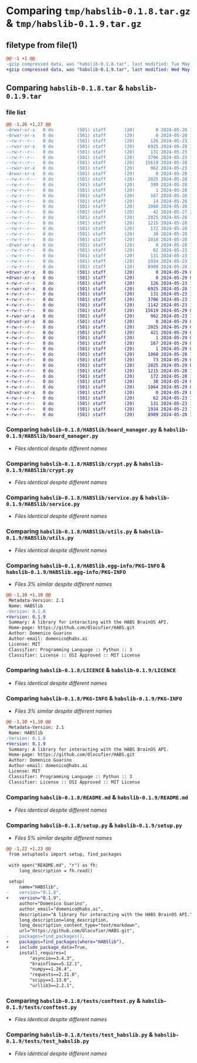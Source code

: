 # Comparing `tmp/habslib-0.1.8.tar.gz` & `tmp/habslib-0.1.9.tar.gz`

## filetype from file(1)

```diff
@@ -1 +1 @@
-gzip compressed data, was "habslib-0.1.8.tar", last modified: Tue May 28 16:40:50 2024, max compression
+gzip compressed data, was "habslib-0.1.9.tar", last modified: Wed May 29 07:38:33 2024, max compression
```

## Comparing `habslib-0.1.8.tar` & `habslib-0.1.9.tar`

### file list

```diff
@@ -1,26 +1,27 @@
-drwxr-xr-x   0 do         (501) staff       (20)        0 2024-05-28 16:40:50.291334 habslib-0.1.8/
-drwxr-xr-x   0 do         (501) staff       (20)        0 2024-05-28 16:40:50.289799 habslib-0.1.8/HABSlib/
--rw-r--r--   0 do         (501) staff       (20)      126 2024-05-23 15:47:32.000000 habslib-0.1.8/HABSlib/__init__.py
--rwxr-xr-x   0 do         (501) staff       (20)     6925 2024-05-28 14:44:06.000000 habslib-0.1.8/HABSlib/board_manager.py
--rw-r--r--   0 do         (501) staff       (20)      131 2024-05-23 15:47:32.000000 habslib-0.1.8/HABSlib/config.py
--rw-r--r--   0 do         (501) staff       (20)     3706 2024-05-23 15:47:32.000000 habslib-0.1.8/HABSlib/crypt.py
--rw-r--r--   0 do         (501) staff       (20)    15619 2024-05-28 16:36:52.000000 habslib-0.1.8/HABSlib/service.py
--rwxr-xr-x   0 do         (501) staff       (20)      962 2024-05-23 15:47:32.000000 habslib-0.1.8/HABSlib/utils.py
-drwxr-xr-x   0 do         (501) staff       (20)        0 2024-05-28 16:40:50.290971 habslib-0.1.8/HABSlib.egg-info/
--rw-r--r--   0 do         (501) staff       (20)     2025 2024-05-28 16:40:50.000000 habslib-0.1.8/HABSlib.egg-info/PKG-INFO
--rw-r--r--   0 do         (501) staff       (20)      399 2024-05-28 16:40:50.000000 habslib-0.1.8/HABSlib.egg-info/SOURCES.txt
--rw-r--r--   0 do         (501) staff       (20)        1 2024-05-28 16:40:50.000000 habslib-0.1.8/HABSlib.egg-info/dependency_links.txt
--rw-r--r--   0 do         (501) staff       (20)      167 2024-05-28 16:40:50.000000 habslib-0.1.8/HABSlib.egg-info/requires.txt
--rw-r--r--   0 do         (501) staff       (20)       14 2024-05-28 16:40:50.000000 habslib-0.1.8/HABSlib.egg-info/top_level.txt
--rw-r--r--   0 do         (501) staff       (20)     1060 2024-05-28 10:05:57.000000 habslib-0.1.8/LICENCE
--rw-r--r--   0 do         (501) staff       (20)       42 2024-05-27 22:43:14.000000 habslib-0.1.8/MANIFEST.in
--rw-r--r--   0 do         (501) staff       (20)     2025 2024-05-28 16:40:50.291162 habslib-0.1.8/PKG-INFO
--rw-r--r--   0 do         (501) staff       (20)     1215 2024-05-28 15:35:25.000000 habslib-0.1.8/README.md
--rw-r--r--   0 do         (501) staff       (20)      172 2024-05-28 15:44:25.000000 habslib-0.1.8/requirements.txt
--rw-r--r--   0 do         (501) staff       (20)       38 2024-05-28 16:40:50.291366 habslib-0.1.8/setup.cfg
--rw-r--r--   0 do         (501) staff       (20)     1018 2024-05-28 16:36:59.000000 habslib-0.1.8/setup.py
-drwxr-xr-x   0 do         (501) staff       (20)        0 2024-05-28 16:40:50.290784 habslib-0.1.8/tests/
--rw-r--r--   0 do         (501) staff       (20)       62 2024-05-23 15:47:32.000000 habslib-0.1.8/tests/__init__.py
--rw-r--r--   0 do         (501) staff       (20)      131 2024-05-23 15:47:32.000000 habslib-0.1.8/tests/config.py
--rw-r--r--   0 do         (501) staff       (20)     1934 2024-05-23 15:47:32.000000 habslib-0.1.8/tests/conftest.py
--rw-r--r--   0 do         (501) staff       (20)     8909 2024-05-28 15:51:37.000000 habslib-0.1.8/tests/test_habslib.py
+drwxr-xr-x   0 do         (501) staff       (20)        0 2024-05-29 07:38:33.521508 habslib-0.1.9/
+drwxr-xr-x   0 do         (501) staff       (20)        0 2024-05-29 07:38:33.519987 habslib-0.1.9/HABSlib/
+-rw-r--r--   0 do         (501) staff       (20)      126 2024-05-23 15:47:32.000000 habslib-0.1.9/HABSlib/__init__.py
+-rwxr-xr-x   0 do         (501) staff       (20)     6925 2024-05-28 14:44:06.000000 habslib-0.1.9/HABSlib/board_manager.py
+-rw-r--r--   0 do         (501) staff       (20)      131 2024-05-23 15:47:32.000000 habslib-0.1.9/HABSlib/config.py
+-rw-r--r--   0 do         (501) staff       (20)     3706 2024-05-23 15:47:32.000000 habslib-0.1.9/HABSlib/crypt.py
+-rw-r--r--   0 do         (501) staff       (20)     1142 2024-05-23 15:47:32.000000 habslib-0.1.9/HABSlib/metadata.json
+-rw-r--r--   0 do         (501) staff       (20)    15619 2024-05-29 07:37:49.000000 habslib-0.1.9/HABSlib/service.py
+-rwxr-xr-x   0 do         (501) staff       (20)      962 2024-05-23 15:47:32.000000 habslib-0.1.9/HABSlib/utils.py
+drwxr-xr-x   0 do         (501) staff       (20)        0 2024-05-29 07:38:33.521159 habslib-0.1.9/HABSlib.egg-info/
+-rw-r--r--   0 do         (501) staff       (20)     2025 2024-05-29 07:38:33.000000 habslib-0.1.9/HABSlib.egg-info/PKG-INFO
+-rw-r--r--   0 do         (501) staff       (20)      421 2024-05-29 07:38:33.000000 habslib-0.1.9/HABSlib.egg-info/SOURCES.txt
+-rw-r--r--   0 do         (501) staff       (20)        1 2024-05-29 07:38:33.000000 habslib-0.1.9/HABSlib.egg-info/dependency_links.txt
+-rw-r--r--   0 do         (501) staff       (20)      167 2024-05-29 07:38:33.000000 habslib-0.1.9/HABSlib.egg-info/requires.txt
+-rw-r--r--   0 do         (501) staff       (20)        1 2024-05-29 07:38:33.000000 habslib-0.1.9/HABSlib.egg-info/top_level.txt
+-rw-r--r--   0 do         (501) staff       (20)     1060 2024-05-28 10:05:57.000000 habslib-0.1.9/LICENCE
+-rw-r--r--   0 do         (501) staff       (20)       73 2024-05-29 07:32:04.000000 habslib-0.1.9/MANIFEST.in
+-rw-r--r--   0 do         (501) staff       (20)     2025 2024-05-29 07:38:33.521340 habslib-0.1.9/PKG-INFO
+-rw-r--r--   0 do         (501) staff       (20)     1215 2024-05-28 15:35:25.000000 habslib-0.1.9/README.md
+-rw-r--r--   0 do         (501) staff       (20)      172 2024-05-28 15:44:25.000000 habslib-0.1.9/requirements.txt
+-rw-r--r--   0 do         (501) staff       (20)       38 2024-05-29 07:38:33.521549 habslib-0.1.9/setup.cfg
+-rw-r--r--   0 do         (501) staff       (20)     1064 2024-05-29 07:34:06.000000 habslib-0.1.9/setup.py
+drwxr-xr-x   0 do         (501) staff       (20)        0 2024-05-29 07:38:33.520959 habslib-0.1.9/tests/
+-rw-r--r--   0 do         (501) staff       (20)       62 2024-05-23 15:47:32.000000 habslib-0.1.9/tests/__init__.py
+-rw-r--r--   0 do         (501) staff       (20)      131 2024-05-23 15:47:32.000000 habslib-0.1.9/tests/config.py
+-rw-r--r--   0 do         (501) staff       (20)     1934 2024-05-23 15:47:32.000000 habslib-0.1.9/tests/conftest.py
+-rw-r--r--   0 do         (501) staff       (20)     8909 2024-05-28 15:51:37.000000 habslib-0.1.9/tests/test_habslib.py
```

### Comparing `habslib-0.1.8/HABSlib/board_manager.py` & `habslib-0.1.9/HABSlib/board_manager.py`

 * *Files identical despite different names*

### Comparing `habslib-0.1.8/HABSlib/crypt.py` & `habslib-0.1.9/HABSlib/crypt.py`

 * *Files identical despite different names*

### Comparing `habslib-0.1.8/HABSlib/service.py` & `habslib-0.1.9/HABSlib/service.py`

 * *Files identical despite different names*

### Comparing `habslib-0.1.8/HABSlib/utils.py` & `habslib-0.1.9/HABSlib/utils.py`

 * *Files identical despite different names*

### Comparing `habslib-0.1.8/HABSlib.egg-info/PKG-INFO` & `habslib-0.1.9/HABSlib.egg-info/PKG-INFO`

 * *Files 3% similar despite different names*

```diff
@@ -1,10 +1,10 @@
 Metadata-Version: 2.1
 Name: HABSlib
-Version: 0.1.8
+Version: 0.1.9
 Summary: A library for interacting with the HABS BrainOS API.
 Home-page: https://github.com/Olocufier/HABS.git
 Author: Domenico Guarino
 Author-email: domenico@habs.ai
 License: MIT
 Classifier: Programming Language :: Python :: 3
 Classifier: License :: OSI Approved :: MIT License
```

### Comparing `habslib-0.1.8/LICENCE` & `habslib-0.1.9/LICENCE`

 * *Files identical despite different names*

### Comparing `habslib-0.1.8/PKG-INFO` & `habslib-0.1.9/PKG-INFO`

 * *Files 3% similar despite different names*

```diff
@@ -1,10 +1,10 @@
 Metadata-Version: 2.1
 Name: HABSlib
-Version: 0.1.8
+Version: 0.1.9
 Summary: A library for interacting with the HABS BrainOS API.
 Home-page: https://github.com/Olocufier/HABS.git
 Author: Domenico Guarino
 Author-email: domenico@habs.ai
 License: MIT
 Classifier: Programming Language :: Python :: 3
 Classifier: License :: OSI Approved :: MIT License
```

### Comparing `habslib-0.1.8/README.md` & `habslib-0.1.9/README.md`

 * *Files identical despite different names*

### Comparing `habslib-0.1.8/setup.py` & `habslib-0.1.9/setup.py`

 * *Files 5% similar despite different names*

```diff
@@ -1,22 +1,23 @@
 from setuptools import setup, find_packages
 
 with open("README.md", "r") as fh:
     long_description = fh.read()
 
 setup(
     name="HABSlib",
-    version="0.1.8",
+    version="0.1.9",
     author="Domenico Guarino",
     author_email="domenico@habs.ai",
     description="A library for interacting with the HABS BrainOS API.",
     long_description=long_description,
     long_description_content_type="text/markdown",
     url="https://github.com/Olocufier/HABS.git",
-    packages=find_packages(),
+    packages=find_packages(where="HABSlib"),
+    include_package_data=True,
     install_requires=[
         "asyncio==3.4.3",
         "brainflow==5.12.1",
         "numpy==1.26.4",
         "requests==2.31.0",
         "scipy==1.13.0",
         "urllib3==2.2.1",
```

### Comparing `habslib-0.1.8/tests/conftest.py` & `habslib-0.1.9/tests/conftest.py`

 * *Files identical despite different names*

### Comparing `habslib-0.1.8/tests/test_habslib.py` & `habslib-0.1.9/tests/test_habslib.py`

 * *Files identical despite different names*

